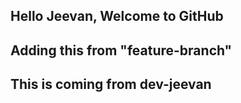 ## Hello Jeevan, Welcome to GitHub

## Adding this from "feature-branch"

## This is coming from dev-jeevan